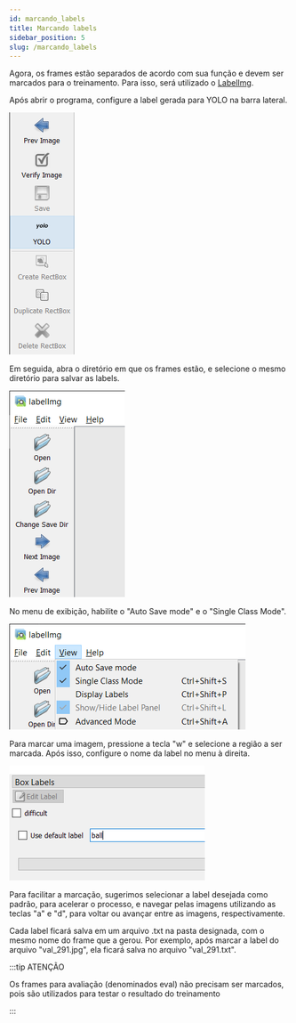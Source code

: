 ```yaml
---
id: marcando_labels
title: Marcando labels
sidebar_position: 5
slug: /marcando_labels
---
```




Agora, os frames estão separados de acordo com sua função e devem ser marcados para o treinamento. Para isso, será utilizado o [LabelImg](https://github.com/heartexlabs/labelImg). 

Após abrir o programa, configure a label gerada para YOLO na barra lateral.

![Menu Lateral LabelImg](./img/barra_lateral_labelimg.png)

Em seguida, abra o diretório em que os frames estão, e selecione o mesmo diretório para salvar as labels.

![Menu Lateral LabelImg](./img/barra_lateral_2_labelimg.png)

No menu de exibição, habilite o "Auto Save mode" e o "Single Class Mode".

![Configurações de Visualização LabelImg](./img/configuracoes_labelimg.png)

Para marcar uma imagem, pressione a tecla "w" e selecione a região a ser marcada. Após isso, configure o nome da label no menu à direita.

![Selecionar Label LabelImg](./img/selecionar_label_labelimg.png)

Para facilitar a marcação, sugerimos selecionar a label desejada como padrão, para acelerar o processo, e navegar pelas imagens utilizando as teclas "a" e "d", para voltar ou avançar entre as imagens, respectivamente.

Cada label ficará salva em um arquivo .txt na pasta designada, com o mesmo nome do frame que a gerou. Por exemplo, após marcar a label do arquivo "val_291.jpg", ela ficará salva no arquivo "val_291.txt".

:::tip ATENÇÃO

Os frames para avaliação (denominados eval) não precisam ser marcados, pois são utilizados para testar o resultado do treinamento

:::
